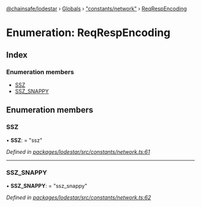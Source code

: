 [@chainsafe/lodestar](../README.md) › [Globals](../globals.md) › ["constants/network"](../modules/_constants_network_.md) › [ReqRespEncoding](_constants_network_.reqrespencoding.md)

# Enumeration: ReqRespEncoding

## Index

### Enumeration members

* [SSZ](_constants_network_.reqrespencoding.md#ssz)
* [SSZ_SNAPPY](_constants_network_.reqrespencoding.md#ssz_snappy)

## Enumeration members

###  SSZ

• **SSZ**: = "ssz"

*Defined in [packages/lodestar/src/constants/network.ts:61](https://github.com/ChainSafe/lodestar/blob/af95f0522/packages/lodestar/src/constants/network.ts#L61)*

___

###  SSZ_SNAPPY

• **SSZ_SNAPPY**: = "ssz_snappy"

*Defined in [packages/lodestar/src/constants/network.ts:62](https://github.com/ChainSafe/lodestar/blob/af95f0522/packages/lodestar/src/constants/network.ts#L62)*
